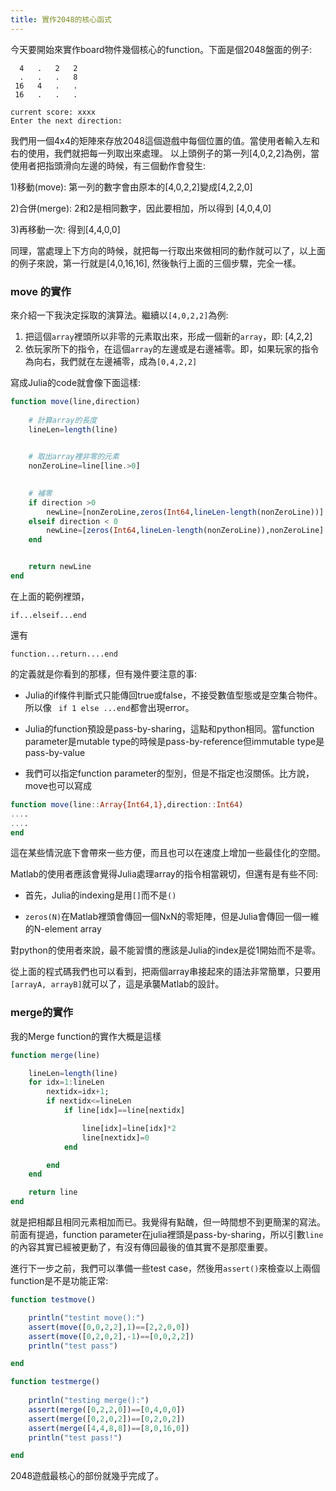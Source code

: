 ```yaml
---
title: 實作2048的核心函式
---
```



今天要開始來實作board物件幾個核心的function。下面是個2048盤面的例子:

```
  4   .   2   2
  .   .   .   8
 16   4   .   .
 16   .   .   .

current score: xxxx
Enter the next direction:
```

我們用一個4x4的矩陣來存放2048這個遊戲中每個位置的值。當使用者輸入左和右的使用，我們就把每一列取出來處理。
以上頭例子的第一列[4,0,2,2]為例，當使用者把指頭滑向左邊的時候，有三個動作會發生:

1)移動(move): 第一列的數字會由原本的[4,0,2,2]變成[4,2,2,0]

2)合併(merge): 2和2是相同數字，因此要相加，所以得到 [4,0,4,0]

3)再移動一次: 得到[4,4,0,0]

同理，當處理上下方向的時候，就把每一行取出來做相同的動作就可以了，以上面的例子來說，第一行就是[4,0,16,16], 然後執行上面的三個步驟，完全一樣。


### move 的實作

來介紹一下我決定採取的演算法。繼續以```[4,0,2,2]```為例:
1. 把這個```array```裡頭所以非零的元素取出來，形成一個新的```array```，即: [4,2,2]
2. 依玩家所下的指令，在這個```array```的左邊或是右邊補零。即，如果玩家的指令為向右，我們就在左邊補零，成為```[0,4,2,2]```

寫成Julia的code就會像下面這樣:

```julia
function move(line,direction)
    
    # 計算array的長度
    lineLen=length(line)

    
    # 取出array裡非零的元素
    nonZeroLine=line[line.>0]

    
    # 補零
    if direction >0
        newLine=[nonZeroLine,zeros(Int64,lineLen-length(nonZeroLine))]
    elseif direction < 0
        newLine=[zeros(Int64,lineLen-length(nonZeroLine)),nonZeroLine]
    end


    return newLine
end
```

在上面的範例裡頭，

```
if...elseif...end
```
還有
```
function...return....end
```
的定義就是你看到的那樣，但有幾件要注意的事:

- Julia的if條件判斷式只能傳回true或false，不接受數值型態或是空集合物件。所以像 ``` if 1 else ...end```都會出現error。

- Julia的function預設是pass-by-sharing，這點和python相同。當function parameter是mutable type的時候是pass-by-reference但immutable type是pass-by-value 

- 我們可以指定function parameter的型別，但是不指定也沒關係。比方說，move也可以寫成


```julia
function move(line::Array{Int64,1},direction::Int64)
....
....
end
```

這在某些情況底下會帶來一些方便，而且也可以在速度上增加一些最佳化的空間。

Matlab的使用者應該會覺得Julia處理array的指令相當親切，但還有是有些不同:

- 首先，Julia的indexing是用```[]```而不是```()```

- ```zeros(N)```在Matlab裡頭會傳回一個NxN的零矩陣，但是Julia會傳回一個一維的N-element array

對python的使用者來說，最不能習慣的應該是Julia的index是從1開始而不是零。

從上面的程式碼我們也可以看到，把兩個array串接起來的語法非常簡單，只要用```[arrayA, arrayB]```就可以了，這是承襲Matlab的設計。


### merge的實作

我的Merge function的實作大概是這樣

```julia
function merge(line)

    lineLen=length(line)
    for idx=1:lineLen
        nextidx=idx+1;
        if nextidx<=lineLen
            if line[idx]==line[nextidx]

                line[idx]=line[idx]*2
                line[nextidx]=0
            end

        end
    end

    return line
end
```
就是把相鄰且相同元素相加而已。我覺得有點醜，但一時間想不到更簡潔的寫法。前面有提過，function parameter在julia裡頭是pass-by-sharing，所以引數```line```的內容其實已經被更動了，有沒有傳回最後的值其實不是那麼重要。


進行下一步之前，我們可以準備一些test case，然後用```assert()```來檢查以上兩個function是不是功能正常:


```julia
function testmove()

    println("testint move():")
    assert(move([0,0,2,2],1)==[2,2,0,0])
    assert(move([0,2,0,2],-1)==[0,0,2,2])
    println("test pass")

end

function testmerge()
    
    println("testing merge():")
    assert(merge([0,2,2,0])==[0,4,0,0])
    assert(merge([0,2,0,2])==[0,2,0,2])
    assert(merge([4,4,8,8])==[8,0,16,0])
    println("test pass!")

end
```

2048遊戲最核心的部份就幾乎完成了。

